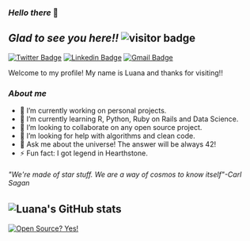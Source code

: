 ### _Hello there_  👋

## _Glad to see you here!!_  ![visitor badge](https://visitor-badge.glitch.me/badge?page_id=LuanaVieira95.visitor-badge)

[![Twitter Badge](https://img.shields.io/badge/-@padawanluana-6633cc?style=flat-square&labelColor=6633cc&logo=twitter&logoColor=white&link=https://twitter.com/PadawanLuana)](https://twitter.com/PadawanLuana) 
[![Linkedin Badge](https://img.shields.io/badge/-Luana%20Vieira-6633cc?style=flat-square&logo=Linkedin&logoColor=white&link=https://www.linkedin.com/in/luanavieira95/)](https://www.linkedin.com/in/luanavieira95/) 
[![Gmail Badge](https://img.shields.io/badge/-luanavieira9519@gmail.com-6633cc?style=flat-square&logo=Gmail&logoColor=white&link=mailto:luanavieira9519gmail.com)](mailto:luanavieira9519@gmail.com)

Welcome to my profile! My name is Luana and thanks for visiting!! 

 ### _About me_

- 🔭 I’m currently working on personal projects.
- 🌱 I’m currently learning R, Python, Ruby on Rails and Data Science.
- 👯 I’m looking to collaborate on any open source project.
- 🤔 I’m looking for help with algorithms and clean code.
- 💬 Ask me about the universe! The answer will be always 42!
- ⚡ Fun fact: I got legend in Hearthstone. 

######  _"We're made of star stuff. We are a way of cosmos to know itself"-Carl Sagan_

![Luana's GitHub stats](https://github-readme-stats.vercel.app/api?username=LuanaVieira95&show_icons=true&theme=radical)
---
[![Open Source? Yes!](https://badgen.net/badge/Open%20Source%20%3F/Yes%21/blue?icon=github)](https://github.com/Naereen/badges/)







